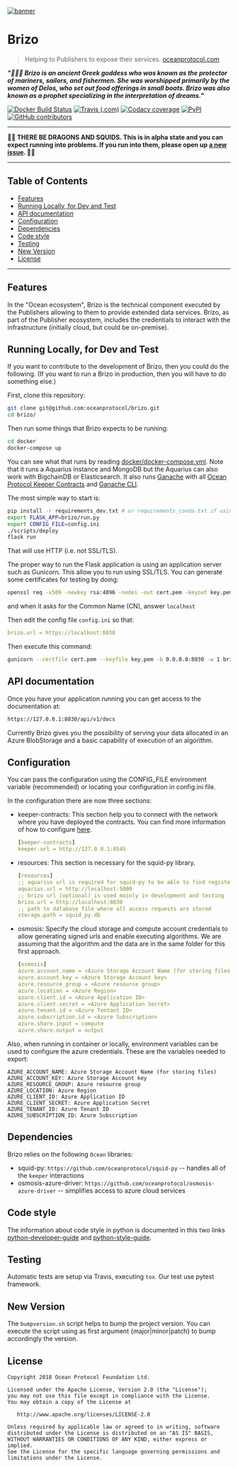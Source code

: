 [![banner](https://raw.githubusercontent.com/oceanprotocol/art/master/github/repo-banner%402x.png)](https://oceanprotocol.com)

# Brizo

> Helping to Publishers to expose their services.
> [oceanprotocol.com](https://oceanprotocol.com)

___"🏄‍♀️🌊 Brizo is an ancient Greek goddess who was known as the protector of mariners, sailors, and fishermen. 
She was worshipped primarily by the women of Delos, who set out food offerings in small boats. Brizo was also known as a prophet specializing in the interpretation of dreams."___

[![Docker Build Status](https://img.shields.io/docker/build/oceanprotocol/brizo.svg)](https://hub.docker.com/r/oceanprotocol/brizo/) 
[![Travis (.com)](https://img.shields.io/travis/com/oceanprotocol/brizo.svg)](https://travis-ci.com/oceanprotocol/brizo)
[![Codacy coverage](https://img.shields.io/codacy/coverage/40dd4c27169a4db4865f72317172bd9e.svg)](https://app.codacy.com/project/ocean-protocol/brizo/dashboard) 
[![PyPI](https://img.shields.io/pypi/v/ocean-brizo.svg)](https://pypi.org/project/ocean-brizo/) 
[![GitHub contributors](https://img.shields.io/github/contributors/oceanprotocol/brizo.svg)](https://github.com/oceanprotocol/brizo/graphs/contributors)

---

**🐲🦑 THERE BE DRAGONS AND SQUIDS. This is in alpha state and you can expect running into problems. If you run into them, please open up [a new issue](https://github.com/oceanprotocol/brizo/issues). 🦑🐲**

---

## Table of Contents

- [Features](#features)
- [Running Locally, for Dev and Test](#running-locally-for-dev-and-test)
- [API documentation](#api-documentation)
- [Configuration](#configuration)
- [Dependencies](#dependencies)
- [Code style](#code-style)
- [Testing](#testing)
- [New Version](#new-version)
- [License](#license)

---

## Features

In the "Ocean ecosystem", Brizo is the technical component executed by the Publishers allowing to them to provide extended data services. Brizo, as part of the Publisher ecosystem, includes the credentials to interact with the infrastructure (initially cloud, but could be on-premise).

## Running Locally, for Dev and Test

If you want to contribute to the development of Brizo, then you could do the following. (If you want to run a Brizo in production, then you will have to do something else.)

First, clone this repository:

```bash
git clone git@github.com:oceanprotocol/brizo.git
cd brizo/
```

Then run some things that Brizo expects to be running:

```bash
cd docker
docker-compose up
```

You can see what that runs by reading [docker/docker-compose.yml](docker/docker-compose.yml).
Note that it runs a Aquarius instance and MongoDB but the Aquarius can also work with BigchainDB or Elasticsearch.
It also runs [Ganache](https://github.com/trufflesuite/ganache) with all [Ocean Protocol Keeper Contracts](https://github.com/oceanprotocol/keeper-contracts) and [Ganache CLI](https://github.com/trufflesuite/ganache-cli).

The most simple way to start is:

```bash
pip install -r requirements_dev.txt # or requirements_conda.txt if using Conda
export FLASK_APP=brizo/run.py
export CONFIG_FILE=config.ini
./scripts/deploy
flask run
```

That will use HTTP (i.e. not SSL/TLS).

The proper way to run the Flask application is using an application server such as Gunicorn. This allow you to run using SSL/TLS.
You can generate some certificates for testing by doing:

```bash
openssl req -x509 -newkey rsa:4096 -nodes -out cert.pem -keyout key.pem -days 365
```

and when it asks for the Common Name (CN), answer `localhost`

Then edit the config file `config.ini` so that:

```yaml
brizo.url = https://localhost:8030
```

Then execute this command:

```bash
gunicorn --certfile cert.pem --keyfile key.pem -b 0.0.0.0:8030 -w 1 brizo.run:app
```

## API documentation

Once you have your application running you can get access to the documentation at:

```bash
https://127.0.0.1:8030/api/v1/docs
```

Currently Brizo gives you the possibility of serving your data allocated in an Azure BlobStorage and a basic capability of execution of an algorithm.

## Configuration

You can pass the configuration using the CONFIG_FILE environment variable (recommended) or locating your configuration in config.ini file.

In the configuration there are now three sections:

- keeper-contracts: This section help you to connect with the network where you have deployed the contracts. You can find more information of how to configure [here](https://github.com/oceanprotocol/squid-py#quick-start).

    ```yaml
    [keeper-contracts]
    keeper.url = http://127.0.0.1:8545
    ```

- resources: This section is necessary for the squid-py library.

    ```yaml
    [resources]
    ;; aquarius url is required for squid-py to be able to find registered assets DDO documents
    aquarius.url = http://localhost:5000
    ;; brizo url (optional) is used mainly in development and testing 
    brizo.url = http://localhost:8030
    ;; path to database file where all access requests are stored
    storage.path = squid_py.db
    ```

- osmosis: Specify the cloud storage and compute account credentials to allow generating signed urls and enable executing algorithms. We are assuming that the algorithm and the data are in the same folder for this first approach.

    ```yaml
    [osmosis]
    azure.account.name = <Azure Storage Account Name (for storing files)>
    azure.account.key = <Azure Storage Account key>
    azure.resource_group = <Azure resource group>
    azure.location = <Azure Region>
    azure.client.id = <Azure Application ID>
    azure.client.secret = <Azure Application Secret>
    azure.tenant.id = <Azure Tentant ID>
    azure.subscription.id = <Azure Subscription>
    azure.share.input = compute
    azure.share.output = output
    ```

Also, when running in container or locally, environment variables can be used to configure the azure credentials. These are the variables needed to export:

```text
AZURE_ACCOUNT_NAME: Azure Storage Account Name (for storing files)
AZURE_ACCOUNT_KEY: Azure Storage Account key
AZURE_RESOURCE_GROUP: Azure resource group
AZURE_LOCATION: Azure Region
AZURE_CLIENT_ID: Azure Application ID
AZURE_CLIENT_SECRET: Azure Application Secret
AZURE_TENANT_ID: Azure Tenant ID
AZURE_SUBSCRIPTION_ID: Azure Subscription
```

## Dependencies

Brizo relies on the following `Ocean` libraries:

- squid-py: `https://github.com/oceanprotocol/squid-py` -- handles all of the `keeper` interactions
- osmosis-azure-driver: `https://github.com/oceanprotocol/osmosis-azure-driver` -- simplifies access to azure cloud services

## Code style

The information about code style in python is documented in this two links [python-developer-guide](https://github.com/oceanprotocol/dev-ocean/blob/master/doc/development/python-developer-guide.md)
and [python-style-guide](https://github.com/oceanprotocol/dev-ocean/blob/master/doc/development/python-style-guide.md).

## Testing

Automatic tests are setup via Travis, executing `tox`.
Our test use pytest framework.

## New Version

The `bumpversion.sh` script helps to bump the project version. You can execute the script using as first argument {major|minor|patch} to bump accordingly the version.

## License

```text
Copyright 2018 Ocean Protocol Foundation Ltd.

Licensed under the Apache License, Version 2.0 (the "License");
you may not use this file except in compliance with the License.
You may obtain a copy of the License at

   http://www.apache.org/licenses/LICENSE-2.0

Unless required by applicable law or agreed to in writing, software
distributed under the License is distributed on an "AS IS" BASIS,
WITHOUT WARRANTIES OR CONDITIONS OF ANY KIND, either express or implied.
See the License for the specific language governing permissions and
limitations under the License.
```
